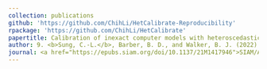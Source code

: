 ```yaml
---
collection: publications
github: 'https://github.com/ChihLi/HetCalibrate-Reproducibility'
rpackage: 'https://github.com/ChihLi/HetCalibrate'
papertitle: Calibration of inexact computer models with heteroscedastic errors
author: 9. <b>Sung, C.-L.</b>, Barber, B. D., and Walker, B. J. (2022)
journal: <a href="https://epubs.siam.org/doi/10.1137/21M1417946">SIAM/ASA Journal on Uncertainty Quantification</a>, 10(4), 1733-1752. <a href="https://prl.natsci.msu.edu/news-events/news/from-colleagues-to-collaborators-a-cross-department-conversation-links-statistics-to-plant-science/">[story]</a>
---
```

